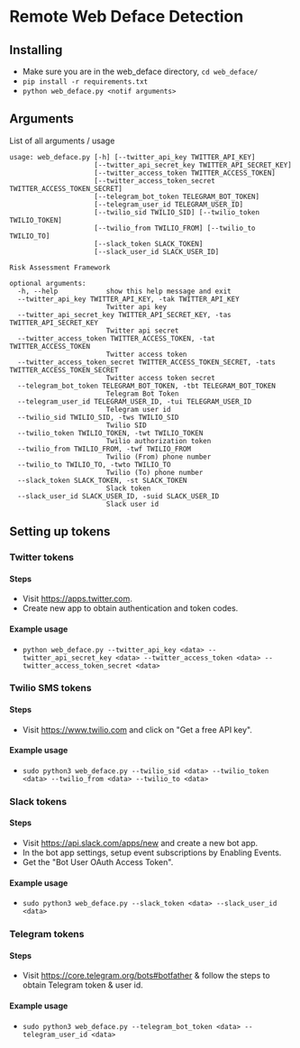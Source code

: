 # Remote Web Deface Detection

## Installing
- Make sure you are in the web_deface directory, `cd web_deface/`
- `pip install -r requirements.txt`
- `python web_deface.py <notif arguments>`

## Arguments

List of all arguments / usage
```arguments
usage: web_deface.py [-h] [--twitter_api_key TWITTER_API_KEY]
                     [--twitter_api_secret_key TWITTER_API_SECRET_KEY]
                     [--twitter_access_token TWITTER_ACCESS_TOKEN]
                     [--twitter_access_token_secret TWITTER_ACCESS_TOKEN_SECRET]
                     [--telegram_bot_token TELEGRAM_BOT_TOKEN]
                     [--telegram_user_id TELEGRAM_USER_ID]
                     [--twilio_sid TWILIO_SID] [--twilio_token TWILIO_TOKEN]
                     [--twilio_from TWILIO_FROM] [--twilio_to TWILIO_TO]
                     [--slack_token SLACK_TOKEN]
                     [--slack_user_id SLACK_USER_ID]

Risk Assessment Framework

optional arguments:
  -h, --help            show this help message and exit
  --twitter_api_key TWITTER_API_KEY, -tak TWITTER_API_KEY
                        Twitter api key
  --twitter_api_secret_key TWITTER_API_SECRET_KEY, -tas TWITTER_API_SECRET_KEY
                        Twitter api secret
  --twitter_access_token TWITTER_ACCESS_TOKEN, -tat TWITTER_ACCESS_TOKEN
                        Twitter access token
  --twitter_access_token_secret TWITTER_ACCESS_TOKEN_SECRET, -tats TWITTER_ACCESS_TOKEN_SECRET
                        Twitter access token secret
  --telegram_bot_token TELEGRAM_BOT_TOKEN, -tbt TELEGRAM_BOT_TOKEN
                        Telegram Bot Token
  --telegram_user_id TELEGRAM_USER_ID, -tui TELEGRAM_USER_ID
                        Telegram user id
  --twilio_sid TWILIO_SID, -tws TWILIO_SID
                        Twilio SID
  --twilio_token TWILIO_TOKEN, -twt TWILIO_TOKEN
                        Twilio authorization token
  --twilio_from TWILIO_FROM, -twf TWILIO_FROM
                        Twilio (From) phone number
  --twilio_to TWILIO_TO, -twto TWILIO_TO
                        Twilio (To) phone number
  --slack_token SLACK_TOKEN, -st SLACK_TOKEN
                        Slack token
  --slack_user_id SLACK_USER_ID, -suid SLACK_USER_ID
                        Slack user id
```

## Setting up tokens

### Twitter tokens
#### Steps
- Visit https://apps.twitter.com.
- Create new app to obtain authentication and token codes.
#### Example usage
- `python web_deface.py --twitter_api_key <data> --twitter_api_secret_key <data> --twitter_access_token <data> --twitter_access_token_secret <data>`

### Twilio SMS tokens
#### Steps
- Visit https://www.twilio.com and click on "Get a free API key".
#### Example usage
- `sudo python3 web_deface.py --twilio_sid <data> --twilio_token <data> --twilio_from <data> --twilio_to <data>`

### Slack tokens
#### Steps
- Visit https://api.slack.com/apps/new and create a new bot app.
- In the bot app settings, setup event subscriptions by Enabling Events.
- Get the "Bot User OAuth Access Token".
#### Example usage
- `sudo python3 web_deface.py --slack_token <data> --slack_user_id <data>`

### Telegram tokens
#### Steps
- Visit https://core.telegram.org/bots#botfather & follow the steps to obtain Telegram token & user id.
#### Example usage
- `sudo python3 web_deface.py --telegram_bot_token <data> --telegram_user_id <data>`
